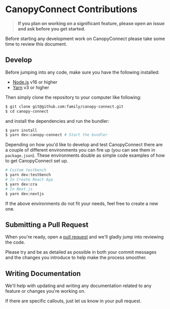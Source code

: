 # CanopyConnect Contributions

> **If you plan on working on a significant feature, please open an issue and ask before you get started.**

Before starting any development work on CanopyConnect please take some time to review this document.

## Develop

Before jumping into any code, make sure you have the following installed:

- [Node.js](https://nodejs.org/en/) v16 or higher
- [Yarn](https://yarnpkg.com/getting-started/install) v3 or higher

Then simply clone the repository to your computer like following:

```sh
$ git clone git@github.com:family/canopy-connect.git
$ cd canopy-connect
```

and install the dependencies and run the bundler:

```sh
$ yarn install
$ yarn dev:canopy-connect # Start the bundler
```

Depending on how you'd like to develop and test CanopyConnect there are a couple of different environments you can fire up (you can see them in `package.json`). These environments double as simple code examples of how to get CanopyConnect set up.

```sh
# Custom testbench
$ yarn dev:testbench
# In Create React App
$ yarn dev:cra
# In Next.js
$ yarn dev:nextjs
```

If the above environments do not fit your needs, feel free to create a new one.

## Submitting a Pull Request

When you're ready, open a [pull request](https://github.com/family/canopy-connect/pulls) and we'll gladly jump into reviewing the code.

Please try and be as detailed as possible in both your commit messages and the changes you introduce to help make the process smoother.

## Writing Documentation

We'll help with updating and writing any documentation related to any feature or changes you're working on.

If there are specific callouts, just let us know in your pull request.
